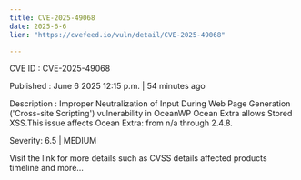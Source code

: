 ```yaml
---
title: CVE-2025-49068
date: 2025-6-6
lien: "https://cvefeed.io/vuln/detail/CVE-2025-49068"

---
```


CVE ID : CVE-2025-49068

Published :  June 6
2025
12:15 p.m. | 54 minutes ago

Description : Improper Neutralization of Input During Web Page Generation ('Cross-site Scripting') vulnerability in OceanWP Ocean Extra allows Stored XSS.This issue affects Ocean Extra: from n/a through 2.4.8.

Severity: 6.5 | MEDIUM

Visit the link for more details
such as CVSS details
affected products
timeline
and more...
